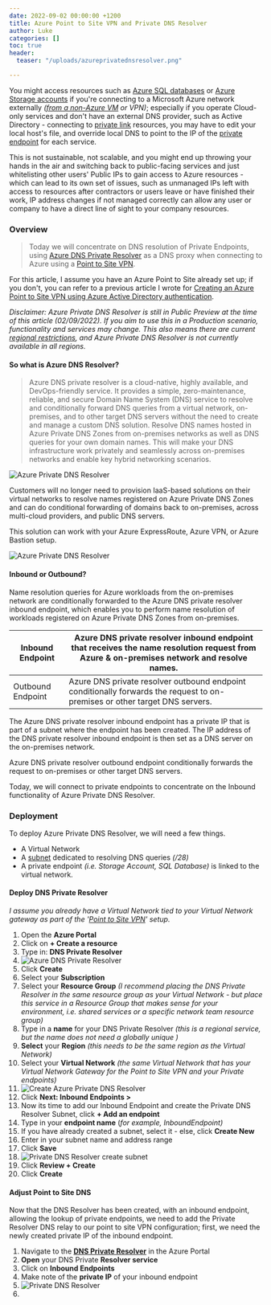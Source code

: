 ```yaml
---
date: 2022-09-02 00:00:00 +1200
title: Azure Point to Site VPN and Private DNS Resolver
author: Luke
categories: []
toc: true
header:
  teaser: "/uploads/azureprivatednsresolver.png"

---
```

You might access resources such as [Azure SQL databases](https://azure.microsoft.com/products/azure-sql/database/?WT.mc_id=AZ-MVP-5004796 "Azure SQL Database") or [Azure Storage accounts](https://docs.microsoft.com/azure/storage/?WT.mc_id=AZ-MVP-5004796 "Azure Storage documentation") if you're connecting to a Microsoft Azure network externally _(_[_from a non-Azure VM_](https://docs.microsoft.com/en-us/azure/virtual-network/virtual-networks-name-resolution-for-vms-and-role-instances?WT.mc_id=AZ-MVP-5004796#azure-provided-name-resolution "Name resolution for resources in Azure virtual networks") _or VPN)_; especially if you operate Cloud-only services and don't have an external DNS provider, such as Active Directory - connecting to [private link](https://azure.microsoft.com/services/private-link/?WT.mc_id=AZ-MVP-5004796 "Private Link") resources, you may have to edit your local host's file, and override local DNS to point to the IP of the [private endpoint]() for each service.

This is not sustainable, not scalable, and you might end up throwing your hands in the air and switching back to public-facing services and just whitelisting other users' Public IPs to gain access to Azure resources - which can lead to its own set of issues, such as unmanaged IPs left with access to resources after contractors or users leave or have finished their work, IP address changes if not managed correctly can allow any user or company to have a direct line of sight to your company resources.

### Overview

> Today we will concentrate on DNS resolution of Private Endpoints, using [Azure DNS Private Resolver](https://docs.microsoft.com/azure/dns/dns-private-resolver-overview?WT.mc_id=AZ-MVP-5004796 "What is Azure DNS Private Resolver?") as a DNS proxy when connecting to Azure using a [Point to Site VPN](https://docs.microsoft.com/azure/vpn-gateway/point-to-site-about?WT.mc_id=AZ-MVP-5004796 "About Point-to-Site VPN").

For this article, I assume you have an Azure Point to Site already set up; if you don't, you can refer to a previous article I wrote for [Creating an Azure Point to Site VPN using Azure Active Directory authentication](https://luke.geek.nz/azure/create-azure-point-to-site-vpn-using-azure-active-directory-authentication/ "Create Azure Point to Site VPN using Azure Active Directory authentication").

_Disclaimer: Azure Private DNS Resolver is still in Public Preview at the time of this article (02/09/2022). If you aim to use this in a Production scenario, functionality and services may change. This also means there are current_ [_regional restrictions_](https://docs.microsoft.com/en-us/azure/dns/dns-private-resolver-overview?WT.mc_id=AZ-MVP-5004796#regional-availability "Regional availability")_, and Azure Private DNS Resolver is not currently available in all regions._

#### So what is Azure DNS Resolver?

> Azure DNS private resolver is a cloud-native, highly available, and DevOps-friendly service. It provides a simple, zero-maintenance, reliable, and secure Domain Name System (DNS) service to resolve and conditionally forward DNS queries from a virtual network, on-premises, and to other target DNS servers without the need to create and manage a custom DNS solution. Resolve DNS names hosted in Azure Private DNS Zones from on-premises networks as well as DNS queries for your own domain names. This will make your DNS infrastructure work privately and seamlessly across on-premises networks and enable key hybrid networking scenarios.

![Azure Private DNS Resolver](/uploads/azureprivatednsresolver.png "Azure Private DNS Resolver")

Customers will no longer need to provision IaaS-based solutions on their virtual networks to resolve names registered on Azure Private DNS Zones and can do conditional forwarding of domains back to on-premises, across multi-cloud providers, and public DNS servers.

This solution can work with your Azure ExpressRoute, Azure VPN, or Azure Bastion setup.

![Azure Private DNS Resolver](/uploads/dns-private-resolver.png "Azure Private DNS Resolver")

#### Inbound or Outbound?

Name resolution queries for Azure workloads from the on-premises network are conditionally forwarded to the Azure DNS private resolver inbound endpoint, which enables you to perform name resolution of workloads registered on Azure Private DNS Zones from on-premises.

| Inbound Endpoint | Azure DNS private resolver inbound endpoint that receives the name resolution request from Azure & on-premises network and resolve names. |
| --- | --- |
| Outbound Endpoint | Azure DNS private resolver outbound endpoint conditionally forwards the request to on-premises or other target DNS servers. |

The Azure DNS private resolver inbound endpoint has a private IP that is part of a subnet where the endpoint has been created. The IP address of the DNS private resolver inbound endpoint is then set as a DNS server on the on-premises network.

Azure DNS private resolver outbound endpoint conditionally forwards the request to on-premises or other target DNS servers.

Today, we will connect to private endpoints to concentrate on the Inbound functionality of Azure Private DNS Resolver.

### Deployment

To deploy Azure Private DNS Resolver, we will need a few things.

* A Virtual Network
* A [subnet](https://docs.microsoft.com/en-us/azure/dns/dns-private-resolver-overview#subnet-restrictions "Subnet restrictions") dedicated to resolving DNS queries _(/28)_
* A private endpoint _(i.e. Storage Account, SQL Database)_ is linked to the virtual network.

#### Deploy DNS Private Resolver

_I assume you already have a Virtual Network tied to your Virtual Network gateway as part of the '_[_Point to Site VPN_](https://luke.geek.nz/azure/create-azure-point-to-site-vpn-using-azure-active-directory-authentication/ "Create Azure Point to Site VPN using Azure Active Directory authentication ")_' setup._

 1. Open the **Azure Portal**
 2. Click on **+ Create a resource**
 3. Type in: **DNS Private Resolver**
 4. ![Azure DNS Private Resolver](/uploads/azureportal_creatednsprivateresolver.png "Azure DNS Private Resolver")
 5. Click **Create**
 6. Select your **Subscription**
 7. Select your **Resource Group** _(I recommend placing the DNS Private Resolver in the same resource group as your Virtual Network - but place this service in a Resource Group that makes sense for your environment, i.e. shared services or a specific network team resource group)_
 8. Type in a **name** for your DNS Private Resolver _(this is a regional service, but the name does not need a globally unique )_
 9. **Select** your **Region** _(this needs to be the same region as the Virtual Network)_
10. Select your **Virtual Network** _(the same Virtual Network that has your Virtual Network Gateway for the Point to Site VPN and your Private endpoints)_
11. ![Create Azure Private DNS Resolver](/uploads/azureportal_creatednsprivateresolverinitialpane.png "Create Azure Private DNS Resolver")
12. Click **Next: Inbound Endpoints >**
13. Now its time to add our Inbound Endpoint and create the Private DNS Resolver Subnet, click **+ Add an endpoint**
14. Type in your **endpoint name** (_for example, InboundEndpoint)_
15. If you have already created a subnet, select it - else, click **Create New**
16. Enter in your subnet name and address range
17. Click **Save**
18. ![Private DNS Resolver create subnet](/uploads/azureportal_creatednsprivateresolversubnet.png "Private DNS Resolver create subnet")
19. Click **Review + Create**
20. Click **Create**

#### Adjust Point to Site DNS

Now that the DNS Resolver has been created, with an inbound endpoint, allowing the lookup of private endpoints, we need to add the Private Resolver DNS relay to our point to site VPN configuration; first, we need the newly created private IP of the inbound endpoint.

1. Navigate to the [**DNS Private Resolver**](https://portal.azure.com/#view/HubsExtension/BrowseResource/resourceType/Microsoft.Network%2FdnsResolvers "DNS Private Resolvers") in the Azure Portal
2. **Open** your DNS Private **Resolver service**
3. Click on **Inbound Endpoints**
4. Make note of the **private IP** of your inbound endpoint
5. ![Private DNS Resolver](/uploads/azureportal_creatednsprivateresolverinboundendpointip.png "Private DNS Resolver")
6. 